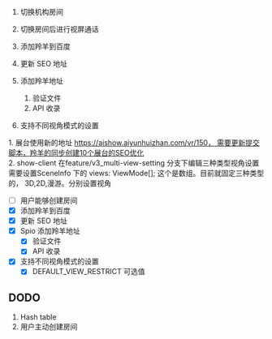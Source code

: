 1. 切换机构房间
2. 切换房间后进行视屏通话

1. 添加羚羊到百度
2. 更新 SEO 地址
3. 添加羚羊地址
	1. 验证文件
	2. API 收录
4. 支持不同视角模式的设置

1. 展台使用新的地址 https://aishow.aiyunhuizhan.com/vr/150， 需要更新提交脚本，羚羊的同步创建10个展台的SEO优化  
2. show-client 在feature/v3_multi-view-setting 分支下编辑三种类型视角设置  
需要设置SceneInfo 下的 views: ViewMode[]; 这个是数组。目前就固定三种类型的， 3D,2D,漫游。分别设置视角

- [ ] 用户能够创建房间
- [x] 添加羚羊到百度
- [x] 更新 SEO 地址
- [x] Spio 添加羚羊地址
	- [x] 验证文件
	- [x] API 收录
- [x] 支持不同视角模式的设置
	- [x] DEFAULT_VIEW_RESTRICT 可选值

## DODO

1. Hash table
2. 用户主动创建房间